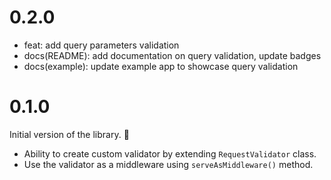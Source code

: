 # 0.2.0

- feat: add query parameters validation
- docs(README): add documentation on query validation, update badges
- docs(example): update example app to showcase query validation

# 0.1.0

Initial version of the library. 🎉

- Ability to create custom validator by extending `RequestValidator` class.
- Use the validator as a middleware using `serveAsMiddleware()` method.
